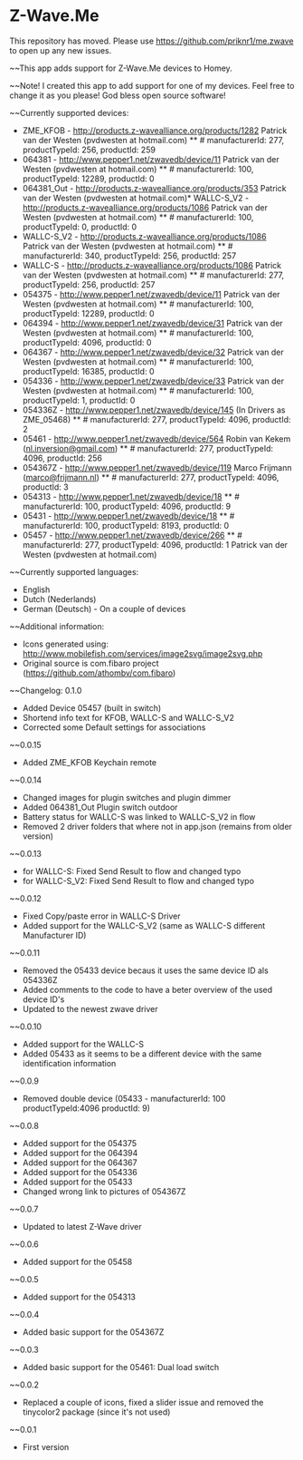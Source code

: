﻿# Z-Wave.Me

This repository has moved. Please use https://github.com/priknr1/me.zwave to open up any new issues.

~~This app adds support for Z-Wave.Me devices to Homey.

~~Note! I created this app to add support for one of my devices. 
Feel free to change it as you please! God bless open source software!



~~Currently supported devices:
* ZME_KFOB  - http://products.z-wavealliance.org/products/1282	Patrick van der Westen (pvdwesten at hotmail.com)
** # manufacturerId: 277, productTypeId: 256, productId: 259
* 064381  - http://www.pepper1.net/zwavedb/device/11	Patrick van der Westen (pvdwesten at hotmail.com)
** # manufacturerId: 100, productTypeId: 12289, productId: 0
* 064381_Out  - http://products.z-wavealliance.org/products/353	Patrick van der Westen (pvdwesten at hotmail.com)* WALLC-S_V2 - http://products.z-wavealliance.org/products/1086   Patrick van der Westen (pvdwesten at hotmail.com)
** # manufacturerId: 100, productTypeId: 0, productId: 0
* WALLC-S_V2 - http://products.z-wavealliance.org/products/1086   Patrick van der Westen (pvdwesten at hotmail.com)
** # manufacturerId: 340, productTypeId: 256, productId: 257
* WALLC-S - http://products.z-wavealliance.org/products/1086   Patrick van der Westen (pvdwesten at hotmail.com)
** # manufacturerId: 277, productTypeId: 256, productId: 257
* 054375  - http://www.pepper1.net/zwavedb/device/11	Patrick van der Westen (pvdwesten at hotmail.com)
** # manufacturerId: 100, productTypeId: 12289, productId: 0
* 064394  - http://www.pepper1.net/zwavedb/device/31	Patrick van der Westen (pvdwesten at hotmail.com)
** # manufacturerId: 100, productTypeId: 4096, productId: 0
* 064367  - http://www.pepper1.net/zwavedb/device/32	Patrick van der Westen (pvdwesten at hotmail.com)
** # manufacturerId: 100, productTypeId: 16385, productId: 0
* 054336  - http://www.pepper1.net/zwavedb/device/33	Patrick van der Westen (pvdwesten at hotmail.com)
** # manufacturerId: 100, productTypeId: 1, productId: 0
* 054336Z - http://www.pepper1.net/zwavedb/device/145	(In Drivers as ZME_05468)
** # manufacturerId: 277, productTypeId: 4096, productId: 2
* 05461   -	http://www.pepper1.net/zwavedb/device/564  	Robin van Kekem (nl.inversion@gmail.com)
** # manufacturerId: 277, productTypeId: 4096, productId: 256
* 054367Z - http://www.pepper1.net/zwavedb/device/119	Marco Frijmann (marco@frijmann.nl)
** # manufacturerId: 277, productTypeId: 4096, productId: 3
* 054313  -	http://www.pepper1.net/zwavedb/device/18
** # manufacturerId: 100, productTypeId: 4096, productId: 9
* 05431   -	http://www.pepper1.net/zwavedb/device/18
** # manufacturerId: 100, productTypeId: 8193, productId: 0
* 05457   -	http://www.pepper1.net/zwavedb/device/266
** # manufacturerId: 277, productTypeId: 4096, productId: 1 Patrick van der Westen (pvdwesten at hotmail.com)


~~Currently supported languages:
* English
* Dutch (Nederlands)
* German (Deutsch) - On a couple of devices


~~Additional information:
* Icons generated using: http://www.mobilefish.com/services/image2svg/image2svg.php
* Original source is com.fibaro project (https://github.com/athombv/com.fibaro)


~~Changelog:
0.1.0
* Added Device 05457 (built in switch)
* Shortend info text for KFOB, WALLC-S and WALLC-S_V2
* Corrected some Default settings for associations

~~0.0.15
* Added ZME_KFOB Keychain remote

~~0.0.14
* Changed images for plugin switches and plugin dimmer
* Added 064381_Out Plugin switch outdoor
* Battery status for WALLC-S was linked to WALLC-S_V2 in flow
* Removed 2 driver folders that where not in app.json (remains from older version)

~~0.0.13
* for WALLC-S: Fixed Send Result to flow and changed typo 
* for WALLC-S_V2: Fixed Send Result to flow and changed typo 

~~0.0.12
* Fixed Copy/paste error in WALLC-S Driver
* Added support for the WALLC-S_V2 (same as WALLC-S different Manufacturer ID)


~~0.0.11
* Removed the 05433 device becaus it uses the same device ID als 054336Z
* Added comments to the code to have a beter overview of the used device ID's
* Updated to the newest zwave driver

~~0.0.10
* Added support for the WALLC-S
* Added 05433 as it seems to be a different device with the same identification information

~~0.0.9
* Removed double device (05433 - manufacturerId: 100 productTypeId:4096 productId: 9)

~~0.0.8
* Added support for the 054375
* Added support for the 064394
* Added support for the 064367
* Added support for the 054336
* Added support for the 05433
* Changed wrong link to pictures of 054367Z

~~0.0.7
* Updated to latest Z-Wave driver

~~0.0.6
* Added support for the 05458

~~0.0.5
* Added support for the 054313

~~0.0.4
* Added basic support for the 054367Z

~~0.0.3
* Added basic support for the 05461: Dual load switch

~~0.0.2
* Replaced a couple of icons, fixed a slider issue and removed the tinycolor2 package (since it's not used)

~~0.0.1
* First version

